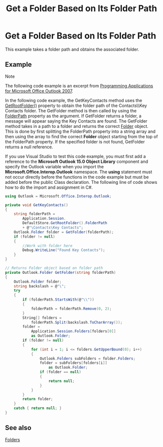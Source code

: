 ﻿---
title: 'Get a Folder Based on Its Folder Path'
TOCTitle: 'Get a Folder Based on Its Folder Path'
ms:assetid: 613f2209-667c-48f0-82cf-86e3c9a24cb4
ms:mtpsurl: https://msdn.microsoft.com/en-us/library/Ff184612(v=office.15)
ms:contentKeyID: 55119858
ms.date: 07/24/2014
mtps_version: v=office.15


---

# Get a Folder Based on Its Folder Path

This example takes a folder path and obtains the associated folder.

## Example

> [!NOTE] 
> The following code example is an excerpt from [Programming Applications for Microsoft Office Outlook 2007](https://www.amazon.com/gp/product/0735622493?ie=UTF8&tag=msmsdn-20&linkCode=as2&camp=1789&creative=9325&creativeASIN=0735622493).

In the following code example, the GetKeyContacts method uses the [GetRootFolder()](https://msdn.microsoft.com/en-us/library/bb645807\(v=office.15\)) property to obtain the folder path of the Contacts\\Key Contacts folder. The GetFolder method is then called by using the [FolderPath](https://msdn.microsoft.com/en-us/library/bb647409\(v=office.15\)) property as the argument. If GetFolder returns a folder, a message will appear saying the Key Contacts are found. The GetFolder method takes in a path to a folder and returns the correct [Folder](https://msdn.microsoft.com/en-us/library/bb645774\(v=office.15\)) object. This is done by first splitting the FolderPath property into a string array and then using the array to find the correct **Folder** object starting from the top of the FolderPath property. If the specified folder is not found, GetFolder returns a null reference.

If you use Visual Studio to test this code example, you must first add a reference to the **Microsoft Outlook 15.0 Object Library** component and specify the Outlook variable when you import the **Microsoft.Office.Interop.Outlook** namespace. The **using** statement must not occur directly before the functions in the code example but must be added before the public Class declaration. The following line of code shows how to do the import and assignment in C\#.

```csharp
using Outlook = Microsoft.Office.Interop.Outlook;
```

```csharp
private void GetKeyContacts()
{
    string folderPath =
        Application.Session.
        DefaultStore.GetRootFolder().FolderPath
        + @"\Contacts\Key Contacts";
    Outlook.Folder folder = GetFolder(folderPath);
    if (folder != null)
    {
        //Work with folder here
        Debug.WriteLine("Found Key Contacts");
    }
}

// Returns Folder object based on folder path
private Outlook.Folder GetFolder(string folderPath)
{
    Outlook.Folder folder;
    string backslash = @"\";
    try
    {
        if (folderPath.StartsWith(@"\\"))
        {
            folderPath = folderPath.Remove(0, 2);
        }
        String[] folders =
            folderPath.Split(backslash.ToCharArray());
        folder =
            Application.Session.Folders[folders[0]]
            as Outlook.Folder;
        if (folder != null)
        {
            for (int i = 1; i <= folders.GetUpperBound(0); i++)
            {
                Outlook.Folders subFolders = folder.Folders;
                folder = subFolders[folders[i]]
                    as Outlook.Folder;
                if (folder == null)
                {
                    return null;
                }
            }
        }
        return folder;
    }
    catch { return null; }
}        
```

## See also



[Folders](folders.md)

